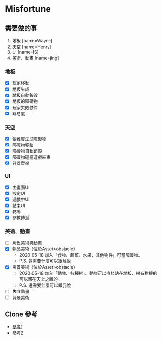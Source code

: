 # Misfortune

## 需要做的事
1. 地板 [name=Wayne]
2. 天空 [name=Henry]
3. UI [name=IS]
4. 美術、動畫 [name=jing]

### 地板
- [x] 玩家移動
- [x] 地板生成
- [x] 地板自動銷毀
- [x] 地板的障礙物
- [x] 玩家失敗條件
- [x] 難易度

### 天空
- [x] 依難度生成障礙物
- [x] 障礙物移動
- [x] 障礙物自動銷毀
- [x] 障礙物碰撞遊戲結束
- [x] 背景音樂

### UI
- [x] 主畫面UI
- [x] 設定UI
- [x] 遊戲中UI
- [x] 結束UI
- [x] 轉場
- [x] 參數傳遞

### 美術、動畫
- [ ] 角色美術與動畫
- [x] 物品美術（位於Asset>obstacle）
    * 2020-05-18 加入「食物、蔬菜、水果、其他物件」可當障礙物。
    * P.S. 還需要什麼可以跟我說
- [x] 場景美術（位於Asset>obstacle）
    * 2020-05-18 加入「動物、各種樹」。動物可以直接站在地板，樹有樹根的可以飄在天上之類的。
    * P.S. 還需要什麼可以跟我說
- [ ] 失敗動畫
- [ ] 背景美術

## Clone 參考
* [參考1](https://github.com/github-for-unity/Unity/blob/master/docs/contributing/how-to-build.md)
* [參考2](https://stackoverflow.com/questions/23328557/how-to-get-a-project-from-github-to-unity)
